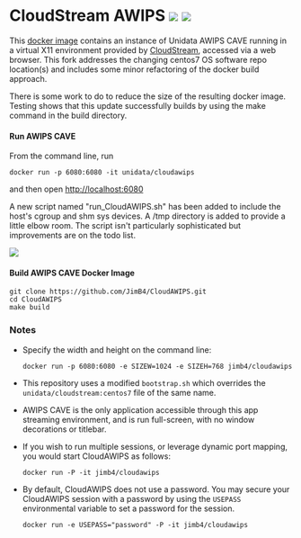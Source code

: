 
# CloudStream AWIPS <IMG SRC="https://travis-ci.org/mjames-upc/CloudAWIPS.svg?branch=master"/> <IMG SRC="https://img.shields.io/docker/pulls/unidata/cloudawips.svg"/>

This [docker image](https://hub.docker.com/r/unidata/cloudawips/) contains an instance of Unidata AWIPS CAVE running in a virtual X11 environment provided by [CloudStream](https://github.com/Unidata/cloudstream), accessed via a web browser. This fork addresses the changing centos7 OS software repo location(s) and includes some minor refactoring of the docker build approach.

There is some work to do to reduce the size of the resulting docker image. Testing shows that this update successfully builds by using the make command in the build directory.

#### Run AWIPS CAVE

From the command line, run

    docker run -p 6080:6080 -it unidata/cloudawips

and then open [http://localhost:6080](http://localhost:6080)

A new script named "run_CloudAWIPS.sh" has been added to include the host's cgroup and shm sys devices. A /tmp directory is added to provide a little elbow room. The script isn't particularly sophisticated but improvements are on the todo list.

![](https://www.unidata.ucar.edu/software/awips2/images/CloudAWIPS.jpg)

#### Build AWIPS CAVE Docker Image

    git clone https://github.com/JimB4/CloudAWIPS.git
    cd CloudAWIPS
    make build

### Notes

* Specify the width and height on the command line:

      docker run -p 6080:6080 -e SIZEW=1024 -e SIZEH=768 jimb4/cloudawips

* This repository uses a modified `bootstrap.sh` which overrides the `unidata/cloudstream:centos7` file of the same name.
* AWIPS CAVE is the only application accessible through this app streaming environment, and is run full-screen, with no window decorations or titlebar.
* If you wish to run multiple sessions, or leverage dynamic port mapping, you would start CloudAWIPS as follows:

      docker run -P -it jimb4/cloudawips

* By default, CloudAWIPS does not use a password. You may secure your CloudAWIPS session with a password by using the `USEPASS` environmental variable to set a password for the session.  

      docker run -e USEPASS="password" -P -it jimb4/cloudawips

